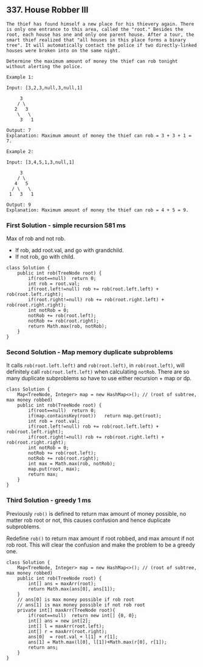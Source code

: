 ## 337. House Robber III

```
The thief has found himself a new place for his thievery again. There is only one entrance to this area, called the "root." Besides the root, each house has one and only one parent house. After a tour, the smart thief realized that "all houses in this place forms a binary tree". It will automatically contact the police if two directly-linked houses were broken into on the same night.

Determine the maximum amount of money the thief can rob tonight without alerting the police.

Example 1:

Input: [3,2,3,null,3,null,1]

     3
    / \
   2   3
    \   \ 
     3   1

Output: 7 
Explanation: Maximum amount of money the thief can rob = 3 + 3 + 1 = 7.

Example 2:

Input: [3,4,5,1,3,null,1]

     3
    / \
   4   5
  / \   \ 
 1   3   1

Output: 9
Explanation: Maximum amount of money the thief can rob = 4 + 5 = 9.
```

### First Solution - simple recursion 581 ms

Max of rob and not rob. 

- If rob, add root.val, and go with grandchild.
- If not rob, go with child.

```
class Solution {
    public int rob(TreeNode root) {
        if(root==null)  return 0;
        int rob = root.val;
        if(root.left!=null) rob += rob(root.left.left) + rob(root.left.right);
        if(root.right!=null) rob += rob(root.right.left) + rob(root.right.right);
        int notRob = 0;
        notRob += rob(root.left);
        notRob += rob(root.right);
        return Math.max(rob, notRob);
    }
}
```

### Second Solution - Map memory duplicate subproblems

It calls `rob(root.left.left)` and `rob(root.left)`, in `rob(root.left)`, will definitely call `rob(root.left.left)` when calculating `notRob`. There are so many duplicate subproblems so have to use either recursion + map or dp.

```
class Solution {
    Map<TreeNode, Integer> map = new HashMap<>(); // (root of subtree, max money robbed)
    public int rob(TreeNode root) {
        if(root==null)  return 0;
        if(map.containsKey(root))   return map.get(root);
        int rob = root.val;
        if(root.left!=null) rob += rob(root.left.left) + rob(root.left.right);
        if(root.right!=null) rob += rob(root.right.left) + rob(root.right.right);
        int notRob = 0;
        notRob += rob(root.left);
        notRob += rob(root.right);
        int max = Math.max(rob, notRob);
        map.put(root, max);
        return max;
    }
}
```

### Third Solution - greedy 1 ms

Previously `rob()` is defined to return max amount of money possible, no matter rob root or not, this causes confusion and hence duplicate subproblems.

Redefine `rob()` to return max amount if root robbed, and max amount if not rob root. This will clear the confusion and make the problem to be a greedy one.

```
class Solution {
    Map<TreeNode, Integer> map = new HashMap<>(); // (root of subtree, max money robbed)
    public int rob(TreeNode root) {
        int[] ans = maxArr(root);
        return Math.max(ans[0], ans[1]);
    }
    // ans[0] is max money possible if rob root
    // ans[1] is max money possible if not rob root
    private int[] maxArr(TreeNode root){
        if(root==null)  return new int[] {0, 0};
        int[] ans = new int[2];
        int[] l = maxArr(root.left);
        int[] r = maxArr(root.right);
        ans[0]  = root.val + l[1] + r[1];
        ans[1] = Math.max(l[0], l[1])+Math.max(r[0], r[1]);
        return ans;
    }
}
```

